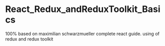 # React_Redux_andReduxToolkit_Basics
100% based on maximilian schwarzmueller complete react guide. using of redux and redux toolkit 
